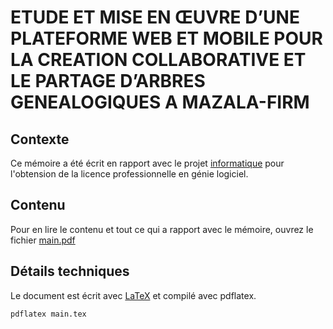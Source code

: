 # ETUDE ET MISE EN ŒUVRE D’UNE PLATEFORME WEB ET MOBILE POUR LA CREATION COLLABORATIVE ET LE PARTAGE D’ARBRES GENEALOGIQUES A MAZALA-FIRM

## Contexte
Ce mémoire a été écrit en rapport avec le  projet [informatique](https://github.com/Ssnnee/cellotree_web)
pour l'obtension de la licence professionnelle en génie logiciel.

## Contenu
Pour en lire le contenu et tout ce qui a rapport avec le mémoire, ouvrez le fichier [main.pdf](main.pdf)

## Détails techniques
Le document est écrit avec [LaTeX](https://www.latex-project.org/) et compilé
avec pdflatex.

```shell
pdflatex main.tex
```
